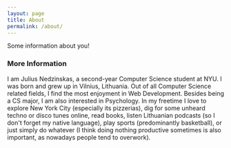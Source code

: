 ```yaml
---
layout: page
title: About
permalink: /about/
---
```


Some information about you!

### More Information

I am Julius Nedzinskas, a second-year Computer Science student at NYU. I was born and grew up in Vilnius, Lithuania. Out of all Computer Science related fields, I find the most enjoyment in Web Development. Besides being a CS major, I am also interested in Psychology. In my freetime I love to explore New York City (especially its pizzerias), dig for some unheard techno or disco tunes online, read books, listen Lithuanian podcasts (so I don't forget my native language), play sports (predominantly basketball), or just simply do whatever (I think doing nothing productive sometimes is also important, as nowadays people tend to overwork).
